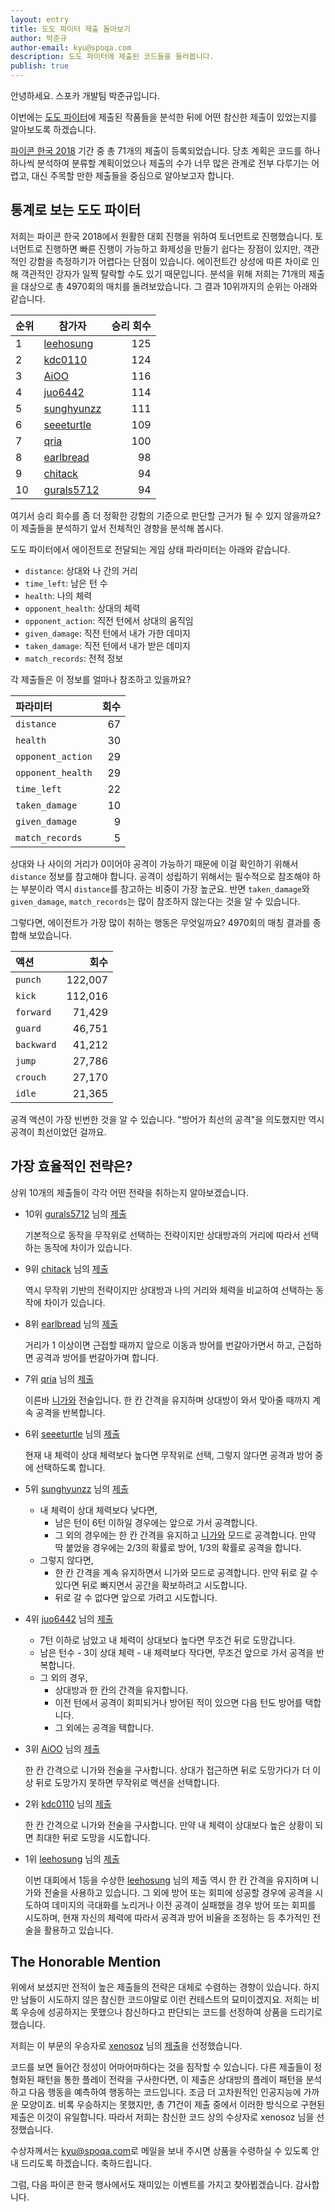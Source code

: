 ```yaml
---
layout: entry
title: 도도 파이터 제출 돌아보기
author: 박준규
author-email: kyu@spoqa.com
description: 도도 파이터에 제출된 코드들을 둘러봅니다.
publish: true
---
```


안녕하세요. 스포카 개발팀 박준규입니다.

이번에는 [도도 파이터]에 제출된 작품들을 분석한 뒤에 어떤 참신한 제출이 있었는지를 알아보도록 하겠습니다.

[파이콘 한국 2018] 기간 중 총 71개의 제출이 등록되었습니다. 당초 계획은 코드를 하나하나씩 분석하여 분류할 계획이었으나 제출의 수가 너무 많은 관계로 전부 다루기는 어렵고, 대신 주목할 만한 제출들을 중심으로 알아보고자 합니다.

## 통계로 보는 도도 파이터

저희는 파이콘 한국 2018에서 원활한 대회 진행을 위하여 토너먼트로 진행했습니다. 토너먼트로 진행하면 빠른 진행이 가능하고 화제성을 만들기 쉽다는 장점이 있지만, 객관적인 강함을 측정하기가 어렵다는 단점이 있습니다. 에이전트간 상성에 따른 차이로 인해 객관적인 강자가 일찍 탈락할 수도 있기 때문입니다. 분석을 위해 저희는 71개의 제출을 대상으로 총 4970회의 매치를 돌려보았습니다. 그 결과 10위까지의 순위는 아래와 같습니다.

| 순위 | 참가자 | 승리 회수 | 
| --- | --- | ---:|
| 1 | [leehosung](https://github.com/leehosung) | 125 |
| 2 | [kdc0110](https://github.com/kdc0110) | 124 |
| 3 | [AiOO](https://github.com/AiOO) | 116 |
| 4 | [juo6442](https://github.com/juo6442) | 114 |
| 5 | [sunghyunzz](https://github.com/sunghyunzz) | 111 |
| 6 | [seeeturtle](https://github.com/seeeturtle) | 109 |
| 7 | [qria](https://github.com/qria) | 100 |
| 8 | [earlbread](https://github.com/earlbread) | 98 |
| 9 | [chitack](https://github.com/chitack) | 94 |
| 10 | [gurals5712](https://github.com/gurals5712) | 94 |

여기서 승리 회수를 좀 더 정확한 강함의 기준으로 판단할 근거가 될 수 있지 않을까요? 이 제출들을 분석하기 앞서 전체적인 경향을 분석해 봅시다.

도도 파이터에서 에이전트로 전달되는 게임 상태 파라미터는 아래와 같습니다.

* `distance`: 상대와 나 간의 거리
* `time_left`: 남은 턴 수
* `health`: 나의 체력
* `opponent_health`: 상대의 체력
* `opponent_action`: 직전 턴에서 상대의 움직임
* `given_damage`: 직전 턴에서 내가 가한 데미지
* `taken_damage`: 직전 턴에서 내가 받은 데미지
* `match_records`: 전적 정보

각 제출들은 이 정보를 얼마나 참조하고 있을까요?

| 파라미터 | 회수 |
|:--- | ---:|
| `distance` | 67 |
| `health` | 30 |
| `opponent_action` | 29 |
| `opponent_health` | 29 |
| `time_left` | 22 |
| `taken_damage` | 10 |
| `given_damage` | 9 |
| `match_records` | 5 |

상대와 나 사이의 거리가 0이어야 공격이 가능하기 때문에 이걸 확인하기 위해서 `distance` 정보를 참고해야 합니다. 공격이 성립하기 위해서는 필수적으로 참조해야 하는 부분이라 역시 `distance`를 참고하는 비중이 가장 높군요. 반면 `taken_damage`와 `given_damage`, `match_records`는 많이 참조하지 않는다는 것을 알 수 있습니다.

그렇다면, 에이전트가 가장 많이 취하는 행동은 무엇일까요? 4970회의 매칭 결과를 종합해 보았습니다.

| 액션 | 회수 |
|:--- | ---:|
| `punch` | 122,007 |
| `kick` | 112,016 |
| `forward` | 71,429 |
| `guard` | 46,751 |
| `backward` | 41,212 |
| `jump` | 27,786 |
| `crouch` | 27,170 |
| `idle` | 21,365 |

공격 액션이 가장 빈번한 것을 알 수 있습니다. "방어가 최선의 공격"을 의도했지만 역시 공격이 최선이었던 걸까요.

## 가장 효율적인 전략은?

상위 10개의 제출들이 각각 어떤 전략을 취하는지 알아보겠습니다.

* 10위 [gurals5712](https://github.com/gurals5712) 님의 [제출](https://gist.github.com/segfault87/c6bd3572ca48ad970fcfb087362f774b#file-gurals5712-py)

  기본적으로 동작을 무작위로 선택하는 전략이지만 상대방과의 거리에 따라서 선택하는 동작에 차이가 있습니다.

* 9위 [chitack](https://github.com/chitack) 님의 [제출](https://gist.github.com/segfault87/c6bd3572ca48ad970fcfb087362f774b#file-chitack-py)

  역시 무작위 기반의 전략이지만 상대방과 나의 거리와 체력을 비교하여 선택하는 동작에 차이가 있습니다.

* 8위 [earlbread](https://github.com/earlbread) 님의 [제출](https://gist.github.com/segfault87/c6bd3572ca48ad970fcfb087362f774b#file-earlbread-py)

  거리가 1 이상이면 근접할 때까지 앞으로 이동과 방어를 번갈아가면서 하고, 근접하면 공격과 방어를 번갈아가며 합니다.

* 7위 [qria](https://github.com/qria) 님의 [제출](https://gist.github.com/segfault87/c6bd3572ca48ad970fcfb087362f774b#file-qria-py)

  이른바 [니가와] 전술입니다. 한 칸 간격을 유지하며 상대방이 와서 맞아줄 때까지 계속 공격을 반복합니다.

* 6위 [seeeturtle](https://github.com/seeeturtle) 님의 [제출](https://gist.github.com/segfault87/c6bd3572ca48ad970fcfb087362f774b#file-seeeturtle-py)

  현재 내 체력이 상대 체력보다 높다면 무작위로 선택, 그렇지 않다면 공격과 방어 중에 선택하도록 합니다.

* 5위 [sunghyunzz](https://github.com/sunghyunzz) 님의 [제출](https://gist.github.com/segfault87/c6bd3572ca48ad970fcfb087362f774b#file-sunghyunzz-py)

  * 내 체력이 상대 체력보다 낮다면,
    * 남은 턴이 6턴 이하일 경우에는 앞으로 가서 공격합니다.
    * 그 외의 경우에는 한 칸 간격을 유지하고 [니가와] 모드로 공격합니다. 만약 딱 붙었을 경우에는 2/3의 확률로 방어, 1/3의 확률로 공격을 합니다.
  * 그렇지 않다면,
    * 한 칸 간격을 계속 유지하면서 니가와 모드로 공격합니다. 만약 뒤로 갈 수 있다면 뒤로 빠지면서 공간을 확보하려고 시도합니다.
    * 뒤로 갈 수 없다면 앞으로 가려고 시도합니다.
  
* 4위 [juo6442](https://github.com/juo6442) 님의 [제출](https://gist.github.com/segfault87/c6bd3572ca48ad970fcfb087362f774b#file-juo6442-py)

  * 7턴 이하로 남았고 내 체력이 상대보다 높다면 무조건 뒤로 도망갑니다.
  * 남은 턴수 - 3이 상대 체력 - 내 체력보다 작다면, 무조건 앞으로 가서 공격을 반복합니다.
  * 그 외의 경우,
    * 상대방과 한 칸의 간격을 유지합니다.
    * 이전 턴에서 공격이 회피되거나 방어된 적이 있으면 다음 턴도 방어를 택합니다.
    * 그 외에는 공격을 택합니다.
    
* 3위 [AiOO](https://github.com/AiOO) 님의 [제출](https://gist.github.com/segfault87/c6bd3572ca48ad970fcfb087362f774b#file-aioo-py)

  한 칸 간격으로 니가와 전술을 구사합니다. 상대가 접근하면 뒤로 도망가다가 더 이상 뒤로 도망가지 못하면 무작위로 액션을 선택합니다.

* 2위 [kdc0110](https://github.com/kdc0110) 님의 [제출](https://gist.github.com/segfault87/c6bd3572ca48ad970fcfb087362f774b#file-kdc0110-py)

  한 칸 간격으로 니가와 전술을 구사합니다. 만약 내 체력이 상대보다 높은 상황이 되면 최대한 뒤로 도망을 시도합니다.

* 1위 [leehosung](https://github.com/leehosung) 님의 [제출](https://gist.github.com/segfault87/c6bd3572ca48ad970fcfb087362f774b#file-leehosung-py)

  이번 대회에서 1등을 수상한 [leehosung](https://github.com/leehosung) 님의 제출 역시 한 칸 간격을 유지하며 니가와 전술을 사용하고 있습니다. 그 외에 방어 또는 회피에 성공할 경우에 공격을 시도하여 데미지의 극대화를 노리거나 이전 공격이 실패했을 경우 방어 또는 회피를 시도하며, 현재 자신의 체력에 따라서 공격과 방어 비율을 조정하는 등 추가적인 전술을 활용하고 있습니다.

## The Honorable Mention

위에서 보셨지만 전적이 높은 제출들의 전략은 대체로 수렴하는 경향이 있습니다. 하지만 남들이 시도하지 않은 참신한 코드야말로 이런 컨테스트의 묘미이겠지요. 저희는 비록 우승에 성공하지는 못했으나 참신하다고 판단되는 코드를 선정하여 상품을 드리기로 했습니다.

저희는 이 부문의 우승자로 [xenosoz](https://github.com/xenosoz) 님의 [제출](https://gist.github.com/segfault87/12f4e29fe41a676d6e8087dce53cf4f5)을 선정했습니다.

코드를 보면 들어간 정성이 어마어마하다는 것을 짐작할 수 있습니다. 다른 제출들이 정형화된 패턴을 통한 플레이 전략을 구사한다면, 이 제출은 상대방의 플레이 패턴을 분석하고 다음 행동을 예측하여 행동하는 코드입니다. 조금 더 고차원적인 인공지능에 가까운 모양이죠. 비록 우승하지는 못했지만, 총 71건이 제출 중에서 이러한 방식으로 구현된 제출은 이것이 유일합니다. 따라서 저희는 참신한 코드 상의 수상자로 xenosoz 님을 선정했습니다.

수상자께서는 [kyu@spoqa.com](mailto:kyu@spoqa.com)로 메일을 보내 주시면 상품을 수령하실 수 있도록 안내 드리도록 하겠습니다. 축하드립니다.

그럼, 다음 파이콘 한국 행사에서도 재미있는 이벤트를 가지고 찾아뵙겠습니다. 감사합니다.

  [도도 파이터]: https://pycon-2018-dodo-fighter.spoqa.com
  [파이콘 한국 2018]: https://www.pycon.kr/2018/
  [니가와]: https://namu.wiki/w/%EB%8B%88%EA%B0%80%EC%99%80c

